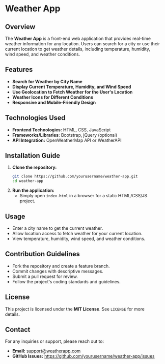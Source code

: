 # Weather App

## Overview
The **Weather App** is a front-end web application that provides real-time weather information for any location. Users can search for a city or use their current location to get weather details, including temperature, humidity, wind speed, and weather conditions.

## Features
- **Search for Weather by City Name**
- **Display Current Temperature, Humidity, and Wind Speed**
- **Use Geolocation to Fetch Weather for the User's Location**
- **Weather Icons for Different Conditions**
- **Responsive and Mobile-Friendly Design**

## Technologies Used
- **Frontend Technologies:** HTML, CSS, JavaScript
- **Frameworks/Libraries:** Bootstrap, jQuery (optional)
- **API Integration:** OpenWeatherMap API or WeatherAPI

## Installation Guide
1. **Clone the repository:**
   ```bash
   git clone https://github.com/yourusername/weather-app.git
   cd weather-app
   ```
2. **Run the application:**
   - Simply open `index.html` in a browser for a static HTML/CSS/JS project.

## Usage
- Enter a city name to get the current weather.
- Allow location access to fetch weather for your current location.
- View temperature, humidity, wind speed, and weather conditions.

## Contribution Guidelines
- Fork the repository and create a feature branch.
- Commit changes with descriptive messages.
- Submit a pull request for review.
- Follow the project's coding standards and guidelines.

## License
This project is licensed under the **MIT License**. See `LICENSE` for more details.

## Contact
For any inquiries or support, please reach out to:
- **Email:** support@weatherapp.com
- **GitHub Issues:** https://github.com/yourusername/weather-app/issues

